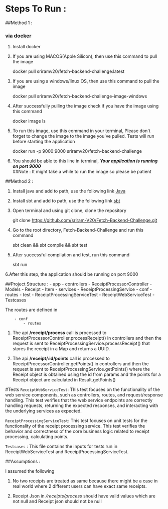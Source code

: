 # Steps To Run :
##Method 1 :
### via docker
1. Install docker
2. If you are using MACOS(Apple Silicon), then use this command to pull the image
    
    
    docker pull sriramv20/fetch-backend-challenge:latest

3.  If you are using a windows/linux OS, then use this command to pull the image

    
    docker pull sriramv20/fetch-backend-challenge-image-windows

4.  After successfully pulling the image check if you have the image using this command


    docker image ls

5.  To run this image, use this command in your terminal, Please don't forget to change the image to the image you've pulled. Tests will run before starting the application


    docker run -p 9000:9000 sriramv20/fetch-backend-challenge

6.  You should be able to this line in terminal, ***Your application is running on port 9000***  
##Note : It might take a while to run the image so please be patient

##Method 2 :

1. Install java and add to path, use the following link
    [Java](https://www.oracle.com/java/technologies/downloads/)
2. Install sbt and add to path, use the following link
    [sbt](https://www.scala-sbt.org/download.html)
3. Open terminal and using git clone, clone the repository


    git clone https://github.com/sriram-V20/Fetch-Backend-Challenge.git

4. Go to the root directory, Fetch-Backend-Challenge and run this command


    sbt clean && sbt compile && sbt test

5. After successful compilation and test, run this command

    
    sbt run

6.After this step, the application should be running on port 9000
    

##Project Structure :
        - app
            - controllers
                - ReceiptProcessorController
            - Models
                - Receipt
                - Item
            - services
                - ReceiptProcessingService
        - conf
            - routes
        - test
            - ReceiptProcessingServiceTest
            - ReceiptWebServiceTest
            - Testcases

 The routes are defined in

        - conf
            - routes

1. The api **/receipt/process** call is processed to ReceiptProcessorController.processReceipt() in controllers and then the request is sent to  ReceiptProcessingService.processReceipt() that stores the receipt in a Map and returns a UUID. 


2. The api **/receipt/:id/points** call is processed to ReceiptProcessorController.getPoints() in controllers and then the request is sent to  ReceiptProcessingService.getPoints()
   where the Receipt object is obtained using the id from params and the points for a Receipt object are calculated in Result.getPoints()

#Tests
`ReceiptWebServiceTest`: This test focuses on the functionality of the web service components, such as controllers, routes, and request/response handling. This test verifies that the web service endpoints are correctly handling requests, returning the expected responses, and interacting with the underlying services as expected.

`ReceiptProcessingServiceTest`: This test focuses on unit tests for the functionality of the receipt processing service. This test verifies the behavior and correctness of the core business logic related to receipt processing, calculating points.

`Testcases` : This file contains the inputs for tests run in ReceiptWebServiceTest and  ReceiptProcessingServiceTest.


##Assumptions :

I assumed the following

1. No two receipts are treated as same because there might be a case in real world where 2 different users can have exact same receipts.


2. Receipt Json in */receipts/process* should have valid values which are not null and Receipt json should not be null


